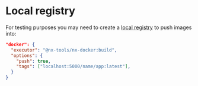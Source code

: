 # Local registry

For testing purposes you may need to create a [local registry](https://hub.docker.com/_/registry) to push images into:

```json
"docker": {
  "executor": "@nx-tools/nx-docker:build",
  "options": {
    "push": true,
    "tags": ["localhost:5000/name/app:latest"],
  }
}
```
